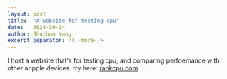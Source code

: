 ```yaml
---
layout: post
title:  "A website for testing cpu"
date:   2024-10-24
author: Shuzhan Yang
excerpt_separator: <!--more-->
---
```

I host a website that's for testing cpu, and comparing perfoemance with other anpple devices.
try here: [rankcpu.com](https://www.rankcpu.com)
